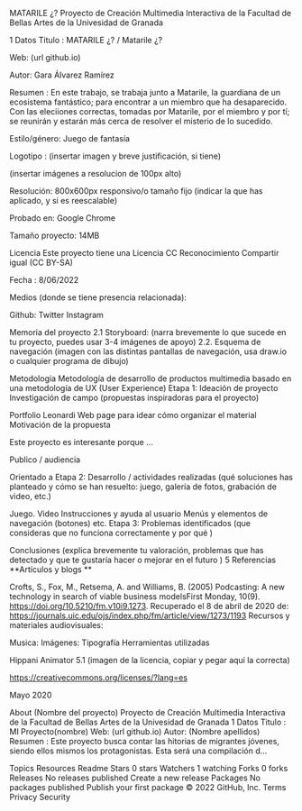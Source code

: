 MATARILE ¿? Proyecto de Creación Multimedia Interactiva de la Facultad de Bellas Artes de la Univesidad de Granada

1 Datos Titulo : MATARILE ¿? / Matarile ¿?

Web: (url github.io)

Autor: Gara Álvarez Ramírez

Resumen : En este trabajo, se trabaja junto a Matarile, la guardiana de un ecosistema fantástico; para encontrar a un miembro que ha desaparecido. Con las eleciiones correctas, tomadas por Matarile, por el miembro y por tí; se reunirán y estarán más cerca de resolver el misterio de lo sucedido.

Estilo/género: Juego de fantasía

Logotipo : (insertar imagen y breve justificación, si tiene)

(insertar imágenes a resolucion de 100px alto)

Resolución: 800x600px responsivo/o tamaño fijo (indicar la que has aplicado, y si es reescalable)

Probado en: Google Chrome

Tamaño proyecto: 14MB

Licencia Este proyecto tiene una Licencia CC Reconocimiento Compartir igual (CC BY-SA)

Fecha : 8/06/2022

Medios (donde se tiene presencia relacionada):

Github: Twitter Instagram

Memoria del proyecto 2.1 Storyboard: (narra brevemente lo que sucede en tu proyecto, puedes usar 3-4 imágenes de apoyo)
2.2. Esquema de navegación (imagen con las distintas pantallas de navegación, usa draw.io o cualquier programa de dibujo)

Metodología Metodología de desarrollo de productos multimedia basado en una metodología de UX (User Experience)
Etapa 1: Ideación de proyecto Investigación de campo (propuestas inspiradoras para el proyecto)

Portfolio Leonardi Web page para idear cómo organizar el material Motivación de la propuesta

Este proyecto es interesante porque ...

Publico / audiencia

Orientado a Etapa 2: Desarrollo / actividades realizadas (qué soluciones has planteado y cómo se han resuelto: juego, galería de fotos, grabación de video, etc.)

Juego. Video Instrucciones y ayuda al usuario Menús y elementos de navegación (botones) etc. Etapa 3: Problemas identificados (que consideras que no funciona correctamente y por qué )

Conclusiones (explica brevemente tu valoración, problemas que has detectado y que te gustaría hacer o mejorar en el futuro )
5 Referencias **Artículos y blogs **

Crofts, S., Fox, M., Retsema, A. and Williams, B. (2005) Podcasting: A new technology in search of viable business modelsFirst Monday, 10(9). https://doi.org/10.5210/fm.v10i9.1273. Recuperado el 8 de abril de 2020 de: https://journals.uic.edu/ojs/index.php/fm/article/view/1273/1193 Recursos y materiales audiovisuales:

Musica: Imágenes: Tipografía Herramientas utilizadas

Hippani Animator 5.1 (imagen de la licencia, copiar y pegar aquí la correcta)

https://creativecommons.org/licenses/?lang=es

Mayo 2020

About
(Nombre del proyecto) Proyecto de Creación Multimedia Interactiva de la Facultad de Bellas Artes de la Univesidad de Granada 1 Datos Titulo : MI Proyecto(nombre) Web: (url github.io) Autor: (Nombre apellidos) Resumen : Este proyecto busca contar las hitorias de migrantes jóvenes, siendo ellos mismos los protagonistas. Esta será una compilación d…

Topics
Resources
 Readme
Stars
 0 stars
Watchers
 1 watching
Forks
 0 forks
Releases
No releases published
Create a new release
Packages
No packages published
Publish your first package
© 2022 GitHub, Inc.
Terms
Privacy
Security
